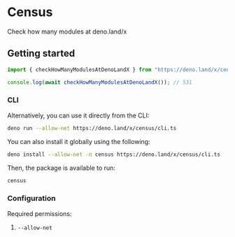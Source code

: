 # Census

Check how many modules at deno.land/x

## Getting started

```ts
import { checkHowManyModulesAtDenoLandX } from "https://deno.land/x/census/mod.ts";

console.log(await checkHowManyModulesAtDenoLandX()); // 531
```

### CLI

Alternatively, you can use it directly from the CLI:

```bash
deno run --allow-net https://deno.land/x/census/cli.ts
```

You can also install it globally using the following:

```bash
deno install --allow-net -n census https://deno.land/x/census/cli.ts
```

Then, the package is available to run:

```bash
census
```

### Configuration

Required permissions:

1. `--allow-net`
